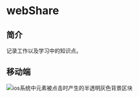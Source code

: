 # webShare

## 简介

记录工作以及学习中的知识点。

## 移动端
![ios系统中元素被点击时产生的半透明灰色背景区块](https://github.com/answershuto/webShare/issues/1)

